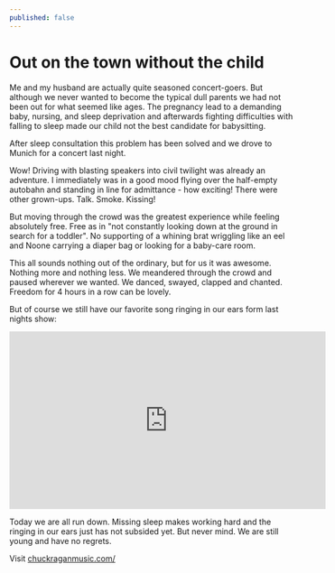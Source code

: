```yaml
---
published: false
---
```


# Out on the town without the child

Me and my husband are actually quite seasoned concert-goers. But although we never wanted to become the typical dull parents we had not been out for what seemed like ages. The pregnancy lead to a demanding baby, nursing, and sleep deprivation and afterwards fighting difficulties with falling to sleep made our child not the best candidate for babysitting.

After sleep consultation this problem has been solved and we drove to Munich for a concert last night.

Wow! Driving with blasting speakers into civil twilight was already an adventure. I immediately was in a good mood flying over the half-empty autobahn and standing in line for admittance - how exciting! There were other grown-ups. Talk. Smoke. Kissing!

But moving through the crowd was the greatest experience while feeling absolutely free. Free as in "not constantly looking down at the ground in search for a toddler". No supporting of a whining brat wriggling like an eel and Noone carrying a diaper bag or looking for a baby-care room.

This all sounds nothing out of the ordinary, but for us it was awesome. Nothing more and nothing less. We meandered through the crowd and paused wherever we wanted. We danced, swayed, clapped and chanted. Freedom for 4 hours in a row can be lovely.

But of course we still have our favorite song ringing in our ears form last nights show:

<iframe width="560" height="315" src="https://www.youtube.com/embed/Nj_dBdhMNx4?list=PL43F8ECCB09C276FF" frameborder="0" allowfullscreen></iframe>

Today we are all run down. Missing sleep makes working hard and the ringing in our ears just has not subsided yet. But never mind. We are still young and have no regrets.

Visit [chuckraganmusic.com/](http://chuckraganmusic.com/)

